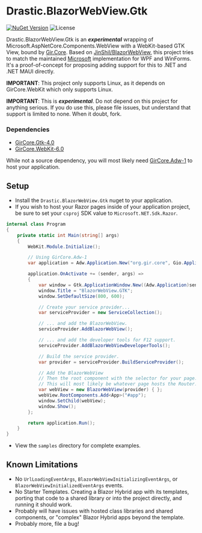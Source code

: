 # Drastic.BlazorWebView.Gtk

[![NuGet Version](https://img.shields.io/nuget/v/BlazorWebView.Gtk.svg)](https://www.nuget.org/packages/Drastic.BlazorWebView.Gtk/) ![License](https://img.shields.io/badge/License-MIT-blue.svg)

Drastic.BlazorWebView.Gtk is an *__experimental__* wrapping of Microsoft.AspNetCore.Components.WebView with a WebKit-based GTK View, bound by [Gir.Core](https://github.com/gircore/gir.core). Based on [JinShil/BlazorWebView](https://github.com/JinShil/BlazorWebView), this project tries to match the maintained [Microsoft](https://github.com/dotnet/maui/tree/main/src/BlazorWebView) implementation for WPF and WinForms. It's a proof-of-concept for proposing adding support for this to .NET and .NET MAUI directly.

__IMPORTANT__: This project only supports Linux, as it depends on GirCore.WebKit which only supports Linux. 

__IMPORTANT__: This is *__experimental__*. Do not depend on this project for anything serious. If you do use this, please file issues, but understand that support is limited to none. When it doubt, fork.

### Dependencies
- [GirCore.Gtk-4.0](https://www.nuget.org/packages/GirCore.Gtk-4.0)
- [GirCore.WebKit-6.0](https://www.nuget.org/packages/GirCore.WebKit-6.0)

While not a source dependency, you will most likely need [GirCore.Adw-1](https://www.nuget.org/packages/GirCore.Adw-1) to host your application.

## Setup
- Install the `Drastic.BlazorWebView.Gtk` nuget to your application.
- If you wish to host your Razor pages inside of your application project, be sure to set your `csproj` SDK value to `Microsoft.NET.Sdk.Razor`.

```csharp
internal class Program
{
    private static int Main(string[] args)
    {
        WebKit.Module.Initialize();

        // Using GirCore.Adw-1
        var application = Adw.Application.New("org.gir.core", Gio.ApplicationFlags.FlagsNone);

        application.OnActivate += (sender, args) =>
        {
            var window = Gtk.ApplicationWindow.New((Adw.Application)sender);
            window.Title = "BlazorWebView.GTK";
            window.SetDefaultSize(800, 600);

            // Create your service provider...
            var serviceProvider = new ServiceCollection();

            // ... and add the BlazorWebView.
            serviceProvider.AddBlazorWebView();

            // ... and add the developer tools for F12 support.
            serviceProvider.AddBlazorWebViewDeveloperTools();

            // Build the service provider.
            var provider = serviceProvider.BuildServiceProvider();

            // Add the BlazorWebView
            // Then the root component with the selector for your page.
            // This will most likely be whatever page hosts the Router.
            var webView = new BlazorWebView(provider) { };
            webView.RootComponents.Add<App>("#app");
            window.SetChild(webView);
            window.Show();
        };

        return application.Run();
    }
}
```
- View the `samples` directory for complete examples.

## Known Limitations
- No `UrlLoadingEventArgs`, `BlazorWebViewInitializingEventArgs`, or `BlazorWebViewInitializedEventArgs` events.
- No Starter Templates. Creating a Blazor Hybrid app with its templates, porting that code to a shared library or into the project directly, and running it should work.
- Probably will have issues with hosted class libraries and shared components, or "complex" Blazor Hybrid apps beyond the template.
- Probably more, file a bug! 
